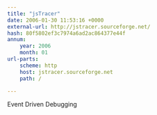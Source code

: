 ```yaml
---
title: "jsTracer"
date: 2006-01-30 11:53:16 +0000
external-url: http://jstracer.sourceforge.net/
hash: 80f5802ef3c7974a6ad2ac864377e44f
annum:
    year: 2006
    month: 01
url-parts:
    scheme: http
    host: jstracer.sourceforge.net
    path: /

---
```


Event Driven Debugging
